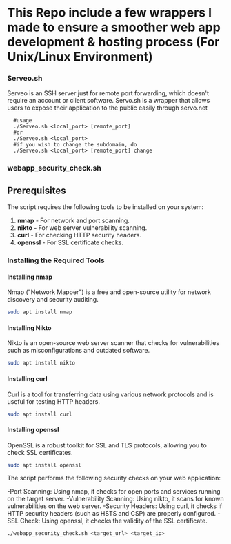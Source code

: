 # This Repo include a few wrappers I made to ensure a smoother web app development & hosting process (For Unix/Linux Environment)

### Serveo.sh
Serveo is an SSH server just for remote port forwarding, which doesn't require an account or client software. Servo.sh is a wrapper that allows users to expose their application to the public easily through servo.net
```
  #usage
  ./Serveo.sh <local_port> [remote_port]
  #or
  ./Serveo.sh <local_port>
  #if you wish to change the subdomain, do
  ./Serveo.sh <local_port> [remote_port] change
```
### webapp_security_check.sh
## Prerequisites

The script requires the following tools to be installed on your system:

1. **nmap** - For network and port scanning.
2. **nikto** - For web server vulnerability scanning.
3. **curl** - For checking HTTP security headers.
4. **openssl** - For SSL certificate checks.

### Installing the Required Tools

#### Installing nmap
Nmap ("Network Mapper") is a free and open-source utility for network discovery and security auditing.

```bash
sudo apt install nmap
```
#### Installing Nikto
Nikto is an open-source web server scanner that checks for vulnerabilities such as misconfigurations and outdated software.

```bash
sudo apt install nikto
```
#### Installing curl
Curl is a tool for transferring data using various network protocols and is useful for testing HTTP headers.

```Bash
sudo apt install curl
```
#### Installing openssl
OpenSSL is a robust toolkit for SSL and TLS protocols, allowing you to check SSL certificates.

```bash
sudo apt install openssl
```
The script performs the following security checks on your web application:

 -Port Scanning: Using nmap, it checks for open ports and services running on the target server.
 -Vulnerability Scanning: Using nikto, it scans for known vulnerabilities on the web server.
 -Security Headers: Using curl, it checks if HTTP security headers (such as HSTS and CSP) are properly configured.
 -SSL Check: Using openssl, it checks the validity of the SSL certificate.

```Bash
./webapp_security_check.sh <target_url> <target_ip>
```
